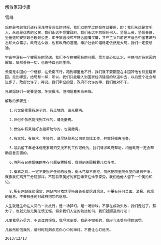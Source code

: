 解散家园步骤

雪峰


    现在是考验我们道行深浅境界高低的时候，我们以前学过的现在就要用，即：我们永远是文明人，永远是优秀的公民，我们永远不怪罪政府，我们永远不怨恨任何人。坚信上帝，坚信善良，坚信道的安排最合理最公正，由于家园模式不符合国情民情，共产主义目前还不适合中国意识形态和大众需求，政府这么做，也有政府的道理，维护社会和谐稳定依然是大局，我们一定要想通。

    宇宙中没有一个被冤枉的灵魂，我们不存在被冤枉的问题，愿大家心如止水，平静地对待家园的解散，依然善待一切，也善待自己的生命。

    云南是中国的一个缩影，在云南不行，跑到哪里也不行，我们就不要期望在中国其他省份重建家园，走到哪里，结局都一样，所以，我们只能融入到国家经济建设的轨道中去，以后整个社会都进步了，政府允许了，再说。我们牢记的是，政府不允许的事，我们绝对不干。

    兄弟姐妹们一定要坚强，冬天很冷，但相信春天会来临。

    解散的步骤是：

      1.凡世俗家里有房子的，有土地的，请先撤离。

      2.世俗中依然能找到工作的，请先撤离。

      3.世俗中有亲朋好友能帮助你的，也请撤离。

      4.有文凭，有技术，年轻的，请尽快联系公司单位找工作，并做好撤离准备。

      5.最后留下年老体弱无家可归又找不到工作可做的，我们请求政府帮助，相信政府一定会帮助妥善安置的。

      6.等所有兄弟姐妹的生存问题安置好后，我将到美国投靠儿女养老。

      7.撤离之前，一定不要损坏任何的设施，树木花草不要挖，依然把院里院外室内清扫干净，就像我们离开三分院那样，不管将来美好的家园谁来住谁来享受，我们给他人留下一个美的印记。

      8.所有网站继续保留，网站内容依然坚持真善美爱信诚信息，不要有任何负面、消极、悲观的信息，不要有任何对政府抱怨的信息。

    人生就是生命在人间的一次旅行，是一场梦幻，是一场游戏，不存在成功失败，我们走过了，努力了，也就无怨无悔无恨无憾，将来我们人生的轨迹如何，我们就顺道而行吧！

    凡事我尽心尽力，不论谁怨恨我，我坦然承受，我是不完美的，我应当承受应得的惩罚。

    凡依然相信我的，请时时刻刻点亮你心中的神灯。不要让心灯熄灭。

    2013/12/13



